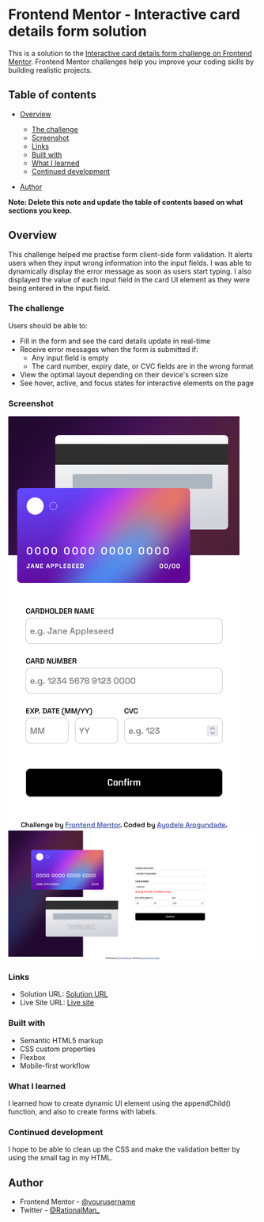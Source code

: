 # Frontend Mentor - Interactive card details form solution

This is a solution to the [Interactive card details form challenge on Frontend Mentor](https://www.frontendmentor.io/challenges/interactive-card-details-form-XpS8cKZDWw). Frontend Mentor challenges help you improve your coding skills by building realistic projects. 

## Table of contents

- [Overview](#overview)
  - [The challenge](#the-challenge)
  - [Screenshot](#screenshot)
  - [Links](#links)
  - [Built with](#built-with)
  - [What I learned](#what-i-learned)
  - [Continued development](#continued-development)

- [Author](#author)


**Note: Delete this note and update the table of contents based on what sections you keep.**

## Overview
This challenge helped me practise form client-side form validation. It alerts users when they input wrong information into the input fields. I was able to dynamically display the error message as soon as users start typing. I also displayed the value of each input field in the card UI element as they were being entered in the input field.
### The challenge

Users should be able to:

- Fill in the form and see the card details update in real-time
- Receive error messages when the form is submitted if:
  - Any input field is empty
  - The card number, expiry date, or CVC fields are in the wrong format
- View the optimal layout depending on their device's screen size
- See hover, active, and focus states for interactive elements on the page

### Screenshot

![](./Screenshot/Screenshot%202023-08-18%20at%2000-21-04%20Frontend%20Mentor%20Interactive%20card%20details%20form.png)
![](./Screenshot/Screenshot%202023-08-18%20at%2000-23-27%20Frontend%20Mentor%20Interactive%20card%20details%20form.png)


### Links

- Solution URL: [Solution URL](https://github.com/Ayodelearog/interactive-card-details-form-main/tree/main/interactive-card-details-form-main)
- Live Site URL: [Live site](https://64deae60c4b2ef2f583939a5--comfy-biscochitos-db907c.netlify.app/)


### Built with

- Semantic HTML5 markup
- CSS custom properties
- Flexbox
- Mobile-first workflow



### What I learned

I learned how to create dynamic UI element using the appendChild() function, and also to create forms with labels.


### Continued development

I hope to be able to clean up the CSS and make the validation better by using the small tag in my HTML.


## Author


- Frontend Mentor - [@yourusername](https://www.frontendmentor.io/profile/Ayodelearog)
- Twitter - [@RationalMan_](https://twitter.com/RationalMan_)
